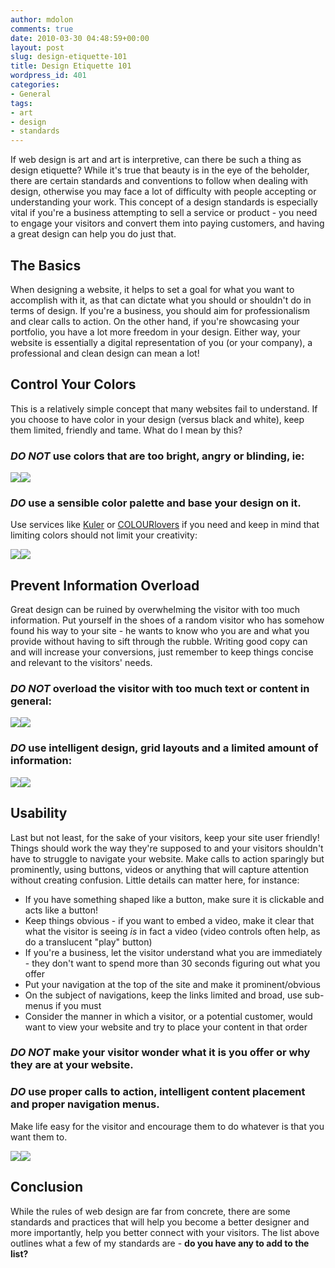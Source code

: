 ```yaml
---
author: mdolon
comments: true
date: 2010-03-30 04:48:59+00:00
layout: post
slug: design-etiquette-101
title: Design Etiquette 101
wordpress_id: 401
categories:
- General
tags:
- art
- design
- standards
---
```


If web design is art and art is interpretive, can there be such a thing as design etiquette?  While it's true that beauty is in the eye of the beholder, there are certain standards and conventions to follow when dealing with design, otherwise you may face a lot of difficulty with people accepting or understanding your work.  This concept of a design standards is especially vital if you're a business attempting to sell a service or product - you need to engage your visitors and convert them into paying customers, and having a great design can help you do just that.


## The Basics

When designing a website, it helps to set a goal for what you want to accomplish with it, as that can dictate what you should or shouldn't do in terms of design.  If you're a business, you should aim for professionalism and clear calls to action.  On the other hand, if you're showcasing your portfolio, you have a lot more freedom in your design.  Either way, your website is essentially a digital representation of you (or your company), a professional and clean design can mean a lot!


## Control Your Colors

This is a relatively simple concept that many websites fail to understand.  If you choose to have color in your design (versus black and white), keep them limited, friendly and tame.  What do I mean by this?


### _DO NOT_ use colors that are too bright, angry or blinding, ie:


[![](http://devgrow.s3.amazonaws.com/assets/images/color-bad2.jpg)](http://www.miauk.com/)[![](http://devgrow.s3.amazonaws.com/assets/images/color-bad1.jpg)](http://www.gop.com/)


### _DO_ use a sensible color palette and base your design on it.

Use services like [Kuler](http://kuler.adobe.com/) or [COLOURlovers](http://www.colourlovers.com) if you need and keep in mind that limiting colors should not limit your creativity:

[![](http://devgrow.s3.amazonaws.com/assets/images/color-good1.jpg)](http://www.carbonmade.com/)[![](http://devgrow.s3.amazonaws.com/assets/images/color-good2.jpg)](http://www.carsonified.com/)



## Prevent Information Overload


Great design can be ruined by overwhelming the visitor with too much information.  Put yourself in the shoes of a random visitor who has somehow found his way to your site - he wants to know who you are and what you provide without having to sift through the rubble.  Writing good copy can and will increase your conversions, just remember to keep things concise and relevant to the visitors' needs.


### _DO NOT_ overload the visitor with too much text or content in general:

[![](http://devgrow.s3.amazonaws.com/assets/images/overload-bad1.jpg)](http://www.lingscars.com/)[![](http://devgrow.s3.amazonaws.com/assets/images/overload-bad2.jpg)](http://www.lanyardsupply.com/)


### _DO_ use intelligent design, grid layouts and a limited amount of information:

[![](http://devgrow.s3.amazonaws.com/assets/images/overload-good1.jpg)](http://www.uxmag.com/)[![](http://devgrow.s3.amazonaws.com/assets/images/overload-good2.jpg)](http://creativereview.co.uk/)


## Usability


Last but not least, for the sake of your visitors, keep your site user friendly!  Things should work the way they're supposed to and your visitors shouldn't have to struggle to navigate your website.  Make calls to action sparingly but prominently, using buttons, videos or anything that will capture attention without creating confusion.  Little details can matter here, for instance:

  * If you have something shaped like a button, make sure it is clickable and acts like a button!
  * Keep things obvious - if you want to embed a video, make it clear that what the visitor is seeing _is_ in fact a video (video controls often help, as do a translucent "play" button)
  * If you're a business, let the visitor understand what you are immediately - they don't want to spend more than 30 seconds figuring out what you offer
  * Put your navigation at the top of the site and make it prominent/obvious
  * On the subject of navigations, keep the links limited and broad, use sub-menus if you must
  * Consider the manner in which a visitor, or a potential customer, would want to view your website and try to place your content in that order


### _DO NOT_ make your visitor wonder what it is you offer or why they are at your website.

### _DO_ use proper calls to action, intelligent content placement and proper navigation menus.

Make life easy for the visitor and encourage them to do whatever is that you want them to.

[![](http://devgrow.s3.amazonaws.com/assets/images/usability-good1.jpg)](http://futureofwebdesign.com/)[![](http://devgrow.s3.amazonaws.com/assets/images/usability-good2.jpg)](http://teamexcellence.com/)


## Conclusion

While the rules of web design are far from concrete, there are some standards and practices that will help you become a better designer and more importantly, help you better connect with your visitors.  The list above outlines what a few of my standards are - **do you have any to add to the list?**